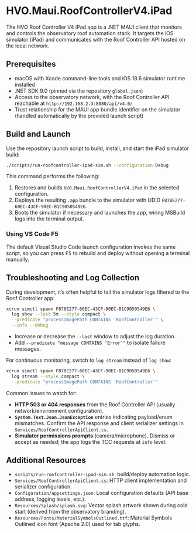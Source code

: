 # HVO.Maui.RoofControllerV4.iPad

The HVO Roof Controller V4 iPad app is a .NET MAUI client that monitors and controls the observatory roof automation stack. It targets the iOS simulator (iPad) and communicates with the Roof Controller API hosted on the local network.

## Prerequisites

- macOS with Xcode command-line tools and iOS 18.6 simulator runtime installed
- .NET SDK 9.0 (pinned via the repository `global.json`)
- Access to the observatory network, with the Roof Controller API reachable at `http://192.168.2.3:8080/api/v4.0/`
- Trust relationship for the MAUI app bundle identifier on the simulator (handled automatically by the provided launch script)

## Build and Launch

Use the repository launch script to build, install, and start the iPad simulator build:

```bash
./scripts/run-roofcontroller-ipad-sim.sh --configuration Debug
```

This command performs the following:

1. Restores and builds `HVO.Maui.RoofControllerV4.iPad` in the selected configuration.
2. Deploys the resulting `.app` bundle to the simulator with UDID `F878E277-60EC-43CF-90EC-B1C9050549E6`.
3. Boots the simulator if necessary and launches the app, wiring MSBuild logs into the terminal output.

### Using VS Code F5

The default Visual Studio Code launch configuration invokes the same script, so you can press <kbd>F5</kbd> to rebuild and deploy without opening a terminal manually.

## Troubleshooting and Log Collection

During development, it’s often helpful to tail the simulator logs filtered to the Roof Controller app:

```bash
xcrun simctl spawn F878E277-60EC-43CF-90EC-B1C9050549E6 \
  log show --last 5m --style compact \
  --predicate "processImagePath CONTAINS 'RoofController'" \
  --info --debug
```

- Increase or decrease the `--last` window to adjust the log duration.
- Add `--predicate "message CONTAINS 'Error'"` to isolate failure messages.

For continuous monitoring, switch to `log stream` instead of `log show`:

```bash
xcrun simctl spawn F878E277-60EC-43CF-90EC-B1C9050549E6 \
  log stream --style compact \
  --predicate "processImagePath CONTAINS 'RoofController'"
```

Common issues to watch for:

- **HTTP 503 or 404 responses** from the Roof Controller API (usually network/environment configuration).
- **`System.Text.Json.JsonException`** entries indicating payload/enum mismatches. Confirm the API response and client serializer settings in `Services/RoofControllerApiClient.cs`.
- **Simulator permissions prompts** (camera/microphone). Dismiss or accept as needed; the app logs the TCC requests at `info` level.

## Additional Resources

- `scripts/run-roofcontroller-ipad-sim.sh`: build/deploy automation logic.
- `Services/RoofControllerApiClient.cs`: HTTP client implementation and serializer configuration.
- `Configuration/appsettings.json`: Local configuration defaults (API base address, logging levels, etc.).
- `Resources/Splash/splash.svg`: Vector splash artwork shown during cold start (derived from the observatory branding).
- `Resources/Fonts/MaterialSymbolsOutlined.ttf`: Material Symbols Outlined icon font (Apache 2.0) used for tab glyphs.
